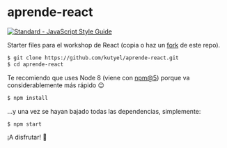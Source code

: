 # aprende-react

[![Standard - JavaScript Style Guide](https://cdn.rawgit.com/feross/standard/master/badge.svg)](https://github.com/feross/standard)

Starter files para el workshop de React (copia o haz un [fork](https://help.github.com/articles/fork-a-repo/) de este repo).

```sh
$ git clone https://github.com/kutyel/aprende-react.git
$ cd aprende-react
```

Te recomiendo que uses Node 8 (viene con [npm@5](http://blog.npmjs.org/post/161081169345/v500)) porque va considerablemente más rápido :wink:

```sh
$ npm install
```

...y una vez se hayan bajado todas las dependencias, simplemente:

```sh
$ npm start
```

¡A disfrutar! :tada:

